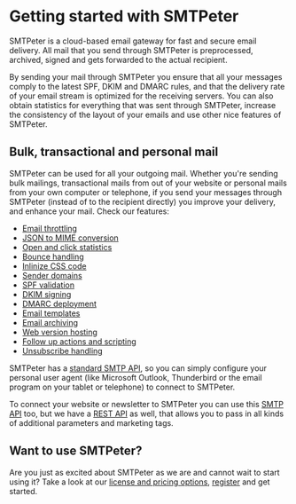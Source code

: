 # Getting started with SMTPeter

SMTPeter is a cloud-based email gateway for fast and secure email 
delivery. All mail that you send through SMTPeter is preprocessed,
archived, signed and gets forwarded to the actual recipient.

By sending your mail through SMTPeter you ensure that all your messages
comply to the latest SPF, DKIM and DMARC rules, and that the delivery
rate of your email stream is optimized for the receiving servers. You 
can also obtain statistics for everything that was sent through
SMTPeter, increase the consistency of the layout of your emails and use
other nice features of SMTPeter.


## Bulk, transactional and personal mail

SMTPeter can be used for all your outgoing mail. Whether you're sending
bulk mailings, transactional mails from out of your website or personal
mails from your own computer or telephone, if you send your messages 
through SMTPeter (instead of to the recipient directly) you improve
your delivery, and enhance your mail. Check our features:

* [Email throttling](email-throttling)
* [JSON to MIME conversion](json-to-mime)
* [Open and click statistics](statistics)
* [Bounce handling](bounce-handling)
* [Inlinize CSS code](inline-css)
* [Sender domains](sender-domains)
* [SPF validation](spf-validation)
* [DKIM signing](dkim-signing)
* [DMARC deployment](dmarc-deployment)
* [Email templates](templates)
* [Email archiving](archiving)
* [Web version hosting](webversion)
* [Follow up actions and scripting](scripting)
* [Unsubscribe handling](unsubscribe-handling)

SMTPeter has a [standard SMTP API](smtp-api), so you can simply configure 
your personal user agent (like Microsoft Outlook, Thunderbird or the email
program on your tablet or telephone) to connect to SMTPeter. 

To connect your website or newsletter to SMTPeter you can use this
[SMTP API](smtp-api) too, but we have a [REST API](rest-api) as well, that 
allows you to pass in all kinds of additional parameters and marketing tags. 


## Want to use SMTPeter?

Are you just as excited about SMTPeter as we are and cannot wait to start 
using it? Take a look at our [license and pricing options](license-and-billing),
[register](/register) and get started.
